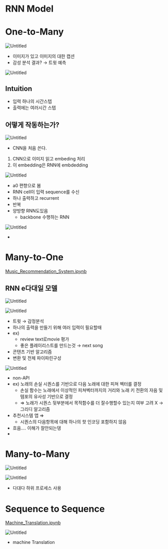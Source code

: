 # RNN Model

# One-to-Many

![Untitled](RNN%20Model%206ba15dbee48e46c9861816ede291accb/Untitled.png)

- 이미지가 있고 이미지의 대한 캡션
- 감성 분석 결과? → 트윗 예측

![Untitled](RNN%20Model%206ba15dbee48e46c9861816ede291accb/Untitled%201.png)

## Intuition

- 입력 하나의 시간스텝
- 출력에는 여러시간 스텝

## 어떻게 작동하는가?

![Untitled](RNN%20Model%206ba15dbee48e46c9861816ede291accb/Untitled%202.png)

- CNN을 처음 쓴다.
1. CNN으로 이미지 읽고 embeding 처리
2. 이 embedding은 RNN에 embdedding

![Untitled](RNN%20Model%206ba15dbee48e46c9861816ede291accb/Untitled%203.png)

- a0 편향으로 봄
- RNN cell이 입력 sequence를 수신
- 하나 출력하고 recurrent
- 반복
- 양방향 RNN도있음
    - backbone 수행하는 RNN

![Untitled](RNN%20Model%206ba15dbee48e46c9861816ede291accb/Untitled%204.png)

- 

# Many-to-One

[Music_Recommendation_System.ipynb](RNN%20Model%206ba15dbee48e46c9861816ede291accb/Music_Recommendation_System.ipynb)

## RNN e다대일 모델

![Untitled](RNN%20Model%206ba15dbee48e46c9861816ede291accb/Untitled%205.png)

![Untitled](RNN%20Model%206ba15dbee48e46c9861816ede291accb/Untitled%206.png)

- 트윗 → 감정분석
- 하나의 출력을 만들기 위해 여러 입력이 필요할때
- ex)
    - review text로movie 평가
    - 좋은 플레이리스트를 만드는것 → next song
- 콘텐츠 기반 알고리즘
- 변환 및 전체 파이파린구성

![Untitled](RNN%20Model%206ba15dbee48e46c9861816ede291accb/Untitled%207.png)

- non-API
- ex) 노래의 손실 시퀀스를 기반으로 다음 노래에 대한 피쳐 벡터를 결정
    - 손실 함수는 노래에서 이상적인 피쳐벡터까지의 거리와 노래 키 전환의 자음 및 템포의 유사성 기반으로 결정
    - ⇒ 노래가 시퀀스 뒷부분에서 목적함수를 더 잘수행할수 있는지 여부 고려 X → 그리디 알고리즘
- 추천시스템 앱 ⇒
    - 시퀀스의 다음항목에 대해 하나의 핫 인코딩 포함하지 않음
- 흐음…. 이해가 잘안되는뎅
- 

# Many-to-Many

![Untitled](RNN%20Model%206ba15dbee48e46c9861816ede291accb/Untitled%208.png)

![Untitled](RNN%20Model%206ba15dbee48e46c9861816ede291accb/Untitled%209.png)

- 다대다 하위 프로세스 사용

# Sequence to Sequence

[Machine_Translation.ipynb](RNN%20Model%206ba15dbee48e46c9861816ede291accb/Machine_Translation.ipynb)

![Untitled](RNN%20Model%206ba15dbee48e46c9861816ede291accb/Untitled%2010.png)

- machine Translation
